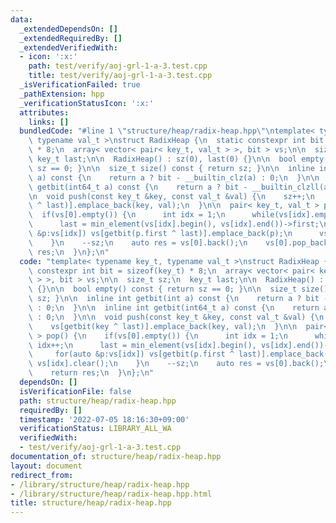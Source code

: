 ```yaml
---
data:
  _extendedDependsOn: []
  _extendedRequiredBy: []
  _extendedVerifiedWith:
  - icon: ':x:'
    path: test/verify/aoj-grl-1-a-3.test.cpp
    title: test/verify/aoj-grl-1-a-3.test.cpp
  _isVerificationFailed: true
  _pathExtension: hpp
  _verificationStatusIcon: ':x:'
  attributes:
    links: []
  bundledCode: "#line 1 \"structure/heap/radix-heap.hpp\"\ntemplate< typename key_t,\
    \ typename val_t >\nstruct RadixHeap {\n  static constexpr int bit = sizeof(key_t)\
    \ * 8;\n  array< vector< pair< key_t, val_t > >, bit > vs;\n\n  size_t sz;\n \
    \ key_t last;\n\n  RadixHeap() : sz(0), last(0) {}\n\n  bool empty() const { return\
    \ sz == 0; }\n\n  size_t size() const { return sz; }\n\n  inline int getbit(int\
    \ a) const {\n    return a ? bit - __builtin_clz(a) : 0;\n  }\n\n  inline int\
    \ getbit(int64_t a) const {\n    return a ? bit - __builtin_clzll(a) : 0;\n  }\n\
    \n  void push(const key_t &key, const val_t &val) {\n    sz++;\n    vs[getbit(key\
    \ ^ last)].emplace_back(key, val);\n  }\n\n  pair< key_t, val_t > pop() {\n  \
    \  if(vs[0].empty()) {\n      int idx = 1;\n      while(vs[idx].empty()) idx++;\n\
    \      last = min_element(vs[idx].begin(), vs[idx].end())->first;\n      for(auto\
    \ &p:vs[idx]) vs[getbit(p.first ^ last)].emplace_back(p);\n      vs[idx].clear();\n\
    \    }\n    --sz;\n    auto res = vs[0].back();\n    vs[0].pop_back();\n    return\
    \ res;\n  }\n};\n"
  code: "template< typename key_t, typename val_t >\nstruct RadixHeap {\n  static\
    \ constexpr int bit = sizeof(key_t) * 8;\n  array< vector< pair< key_t, val_t\
    \ > >, bit > vs;\n\n  size_t sz;\n  key_t last;\n\n  RadixHeap() : sz(0), last(0)\
    \ {}\n\n  bool empty() const { return sz == 0; }\n\n  size_t size() const { return\
    \ sz; }\n\n  inline int getbit(int a) const {\n    return a ? bit - __builtin_clz(a)\
    \ : 0;\n  }\n\n  inline int getbit(int64_t a) const {\n    return a ? bit - __builtin_clzll(a)\
    \ : 0;\n  }\n\n  void push(const key_t &key, const val_t &val) {\n    sz++;\n\
    \    vs[getbit(key ^ last)].emplace_back(key, val);\n  }\n\n  pair< key_t, val_t\
    \ > pop() {\n    if(vs[0].empty()) {\n      int idx = 1;\n      while(vs[idx].empty())\
    \ idx++;\n      last = min_element(vs[idx].begin(), vs[idx].end())->first;\n \
    \     for(auto &p:vs[idx]) vs[getbit(p.first ^ last)].emplace_back(p);\n     \
    \ vs[idx].clear();\n    }\n    --sz;\n    auto res = vs[0].back();\n    vs[0].pop_back();\n\
    \    return res;\n  }\n};\n"
  dependsOn: []
  isVerificationFile: false
  path: structure/heap/radix-heap.hpp
  requiredBy: []
  timestamp: '2022-07-05 18:16:30+09:00'
  verificationStatus: LIBRARY_ALL_WA
  verifiedWith:
  - test/verify/aoj-grl-1-a-3.test.cpp
documentation_of: structure/heap/radix-heap.hpp
layout: document
redirect_from:
- /library/structure/heap/radix-heap.hpp
- /library/structure/heap/radix-heap.hpp.html
title: structure/heap/radix-heap.hpp
---
```


